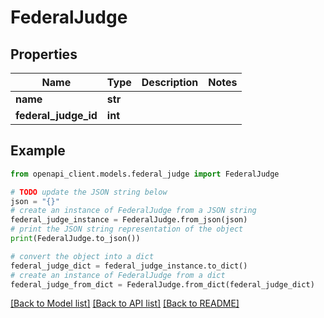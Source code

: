 # FederalJudge


## Properties

Name | Type | Description | Notes
------------ | ------------- | ------------- | -------------
**name** | **str** |  | 
**federal_judge_id** | **int** |  | 

## Example

```python
from openapi_client.models.federal_judge import FederalJudge

# TODO update the JSON string below
json = "{}"
# create an instance of FederalJudge from a JSON string
federal_judge_instance = FederalJudge.from_json(json)
# print the JSON string representation of the object
print(FederalJudge.to_json())

# convert the object into a dict
federal_judge_dict = federal_judge_instance.to_dict()
# create an instance of FederalJudge from a dict
federal_judge_from_dict = FederalJudge.from_dict(federal_judge_dict)
```
[[Back to Model list]](../README.md#documentation-for-models) [[Back to API list]](../README.md#documentation-for-api-endpoints) [[Back to README]](../README.md)



